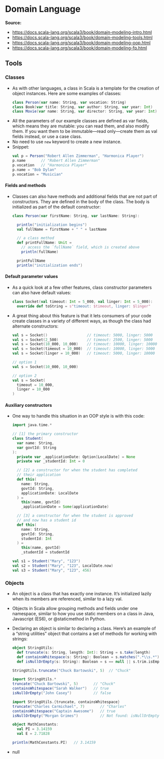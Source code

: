 # Domain Language

**Source:**

- https://docs.scala-lang.org/scala3/book/domain-modeling-intro.html
- https://docs.scala-lang.org/scala3/book/domain-modeling-tools.html
- https://docs.scala-lang.org/scala3/book/domain-modeling-oop.html
- https://docs.scala-lang.org/scala3/book/domain-modeling-fp.html

## Tools

### Classes

- As with other languages, a class in Scala is a template for the creation of object instances. Here are some examples of classes:
  ```scala
  class Person(var name: String, var vocation: String)
  class Book(var title: String, var author: String, var year: Int)
  class Movie(var name: String, var director: String, var year: Int)
  ```
- All the parameters of our example classes are defined as var fields, which means they are mutable: you can read them, and also modify them. If you want them to be immutable—read only—create them as val fields instead, or use a case class.
- No need to use `new` keyword to create a new instance.
- Snippet:
  ```scala
  val p = Person("Robert Allen Zimmerman", "Harmonica Player")
  p.name       // "Robert Allen Zimmerman"
  p.vocation   // "Harmonica Player"
  p.name = "Bob Dylan"
  p.vocation = "Musician"
  ```

#### Fields and methods

- Classes can also have methods and additional fields that are not part of constructors. They are defined in the body of the class. The body is initialized as part of the default constructor:

  ```scala
  class Person(var firstName: String, var lastName: String):

    println("initialization begins")
    val fullName = firstName + " " + lastName

    // a class method
    def printFullName: Unit =
      // access the `fullName` field, which is created above
      println(fullName)

    printFullName
    println("initialization ends")
  ```

#### Default parameter values

- As a quick look at a few other features, class constructor parameters can also have default values:
  ```scala
  class Socket(val timeout: Int = 5_000, val linger: Int = 5_000):
    override def toString = s"timeout: $timeout, linger: $linger"
  ```
- A great thing about this feature is that it lets consumers of your code create classes in a variety of different ways, as though the class had alternate constructors:

  ```scala
  val s = Socket()                  // timeout: 5000, linger: 5000
  val s = Socket(2_500)             // timeout: 2500, linger: 5000
  val s = Socket(10_000, 10_000)    // timeout: 10000, linger: 10000
  val s = Socket(timeout = 10_000)  // timeout: 10000, linger: 5000
  val s = Socket(linger = 10_000)   // timeout: 5000, linger: 10000

  // option 1
  val s = Socket(10_000, 10_000)

  // option 2
  val s = Socket(
    timeout = 10_000,
    linger = 10_000
  )
  ```

#### Auxiliary constructors

- One way to handle this situation in an OOP style is with this code:

  ```scala
  import java.time.*

  // [1] the primary constructor
  class Student(
    var name: String,
    var govtId: String
  ):
    private var _applicationDate: Option[LocalDate] = None
    private var _studentId: Int = 0

    // [2] a constructor for when the student has completed
    // their application
    def this(
      name: String,
      govtId: String,
      applicationDate: LocalDate
    ) =
      this(name, govtId)
      _applicationDate = Some(applicationDate)

    // [3] a constructor for when the student is approved
    // and now has a student id
    def this(
      name: String,
      govtId: String,
      studentId: Int
    ) =
      this(name, govtId)
      _studentId = studentId

  val s1 = Student("Mary", "123")
  val s2 = Student("Mary", "123", LocalDate.now)
  val s3 = Student("Mary", "123", 456)
  ```

### Objects

- An object is a class that has exactly one instance. It’s initialized lazily when its members are referenced, similar to a lazy val.
- Objects in Scala allow grouping methods and fields under one namespace, similar to how you use static members on a class in Java, Javascript (ES6), or @staticmethod in Python.
- Declaring an object is similar to declaring a class. Here’s an example of a “string utilities” object that contains a set of methods for working with strings:

  ```scala
  object StringUtils:
    def truncate(s: String, length: Int): String = s.take(length)
    def containsWhitespace(s: String): Boolean = s.matches(".*\\s.*")
    def isNullOrEmpty(s: String): Boolean = s == null || s.trim.isEmpty

  StringUtils.truncate("Chuck Bartowski", 5)  // "Chuck"

  import StringUtils.*
  truncate("Chuck Bartowski", 5)       // "Chuck"
  containsWhitespace("Sarah Walker")   // true
  isNullOrEmpty("John Casey")          // false

  import StringUtils.{truncate, containsWhitespace}
  truncate("Charles Carmichael", 7)       // "Charles"
  containsWhitespace("Captain Awesome")   // true
  isNullOrEmpty("Morgan Grimes")          // Not found: isNullOrEmpty (error)

  object MathConstants:
    val PI = 3.14159
    val E = 2.71828

  println(MathConstants.PI)   // 3.14159
  ```

- null
